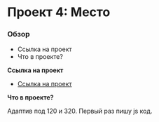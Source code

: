 # Проект 4: Место

### Обзор

* Ссылка на проект
* Что в проекте?

**Ссылка на проект**

* [Ссылка на проект](https://magman394.github.io/mesto/)

**Что в проекте?**

Адаптив под 120 и 320. Первый раз пишу js код.


